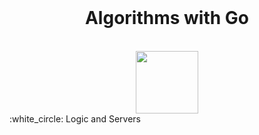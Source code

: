 <br>
<div align="center">
<h1>Algorithms with Go</h1>
  <br>
  <img height="100" src="https://golang.ch/wp-content/uploads/2022/06/Screenshot-from-2022-06-23-01-35-59.png" />
</div>
:white_circle: Logic and Servers <br>
<br>
<div>
